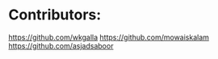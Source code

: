 # Contributors:
https://github.com/wkgalla
https://github.com/mowaiskalam
https://github.com/asjadsaboor